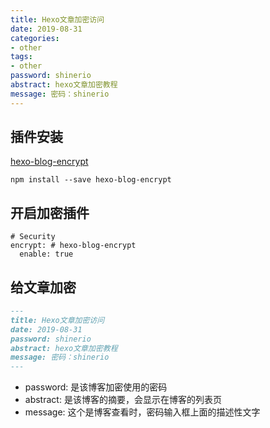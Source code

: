 ```yaml
---
title: Hexo文章加密访问
date: 2019-08-31
categories:
- other
tags:
- other
password: shinerio
abstract: hexo文章加密教程
message: 密码：shinerio
---
```


## 插件安装

[hexo-blog-encrypt](https://github.com/MikeCoder/hexo-blog-encrypt)

```shell
npm install --save hexo-blog-encrypt
```

## 开启加密插件

```shell
# Security
encrypt: # hexo-blog-encrypt
  enable: true
```

## 给文章加密

```markdown
---
title: Hexo文章加密访问
date: 2019-08-31
password: shinerio   
abstract: hexo文章加密教程
message: 密码：shinerio
---
```

- password: 是该博客加密使用的密码
- abstract: 是该博客的摘要，会显示在博客的列表页
- message: 这个是博客查看时，密码输入框上面的描述性文字
